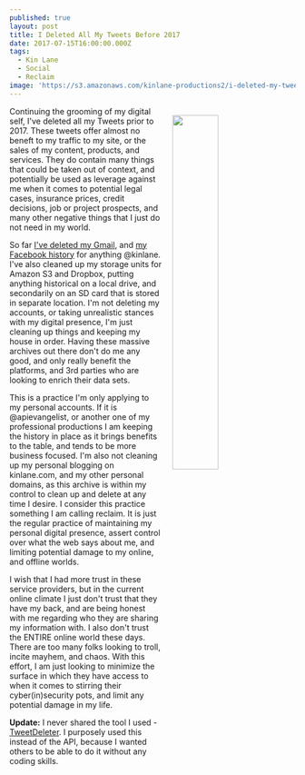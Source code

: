 ```yaml
---
published: true
layout: post
title: I Deleted All My Tweets Before 2017
date: 2017-07-15T16:00:00.000Z
tags:
  - Kin Lane
  - Social
  - Reclaim
image: 'https://s3.amazonaws.com/kinlane-productions2/i-deleted-my-tweets.png'
---
```

<p><img src="https://s3.amazonaws.com/kinlane-productions2/i-deleted-my-tweets.png" align="right" width="40%" style="padding: 15px;" /></p>
Continuing the grooming of my digital self, I've deleted all my Tweets prior to 2017. These tweets offer almost no beneft to my traffic to my site, or the sales of my content, products, and services. They do contain many things that could be taken out of context, and potentially be used as leverage against me when it comes to potential legal cases, insurance prices, credit decisions, job or project prospects, and many other negative things that I just do not need in my world.

So far [I've deleted my Gmail](http://kinlane.com/2017/07/06/i-deleted-all-but-the-last-six-months-of-my-gmail/), and [my Facebook history](http://kinlane.com/2017/07/14/i-flushed-the-last-nine-years-of-my-facebook-profile/) for anything @kinlane. I've also cleaned up my storage units for Amazon S3 and Dropbox, putting anything historical on a local drive, and secondarily on an SD card that is stored in separate location. I'm not deleting my accounts, or taking unrealistic stances with my digital presence, I'm just cleaning up things and keeping my house in order. Having these massive archives out there don't do me any good, and only really benefit the platforms, and 3rd parties who are looking to enrich their data sets.

This is a practice I'm only applying to my personal accounts. If it is @apievangelist, or another one of my professional productions I am keeping the history in place as it brings benefits to the table, and tends to be more business focused. I'm also not cleaning up my personal blogging on kinlane.com, and my other personal domains, as this archive is within my control to clean up and delete at any time I desire. I consider this practice something I am calling reclaim. It is just the regular practice of maintaining my personal digital presence, assert control over what the web says about me, and limiting potential damage to my online, and offline worlds.

I wish that I had more trust in these service providers, but in the current online climate I just don't trust that they have my back, and are being honest with me regarding who they are sharing my information with. I also don't trust the ENTIRE online world these days. There are too many folks looking to troll, incite mayhem, and chaos. With this effort, I am just looking to minimize the surface in which they have access to when it comes to stirring their cyber(in)security pots, and limit any potential damage in my life. 

**Update:** I never shared the tool I used - [TweetDeleter](https://www.tweetdeleter.com/en/tweets). I purposely used this instead of the API, because I wanted others to be able to do it without any coding skills.
